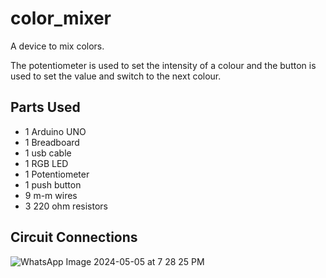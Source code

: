 # color_mixer

A device to mix colors. 

The potentiometer is used to set the intensity of a colour and the button is used to set the value and switch to the next colour. 

## Parts Used

- 1 Arduino UNO
- 1 Breadboard
- 1 usb cable
- 1 RGB LED
- 1 Potentiometer
- 1 push button
- 9 m-m wires
- 3 220 ohm resistors

## Circuit Connections

![WhatsApp Image 2024-05-05 at 7 28 25 PM](https://github.com/shriram-sg/random-arduino-projects/assets/41722013/62304f81-21da-4702-95d3-d75abe8073db)
